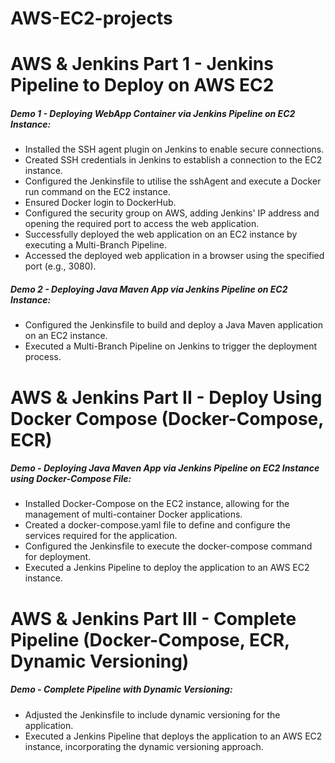 # AWS-EC2-projects


# AWS & Jenkins Part 1 - Jenkins Pipeline to Deploy on AWS EC2

##### Demo 1 - Deploying WebApp Container via Jenkins Pipeline on EC2 Instance:
- Installed the SSH agent plugin on Jenkins to enable secure connections.
- Created SSH credentials in Jenkins to establish a connection to the EC2 instance.
- Configured the Jenkinsfile to utilise the sshAgent and execute a Docker run command on the EC2 instance.
- Ensured Docker login to DockerHub.
- Configured the security group on AWS, adding Jenkins' IP address and opening the required port to access the web application.
- Successfully deployed the web application on an EC2 instance by executing a Multi-Branch Pipeline.
- Accessed the deployed web application in a browser using the specified port (e.g., 3080).

##### Demo 2 - Deploying Java Maven App via Jenkins Pipeline on EC2 Instance:
- Configured the Jenkinsfile to build and deploy a Java Maven application on an EC2 instance.
- Executed a Multi-Branch Pipeline on Jenkins to trigger the deployment process.

# AWS & Jenkins Part II - Deploy Using Docker Compose (Docker-Compose, ECR)

##### Demo - Deploying Java Maven App via Jenkins Pipeline on EC2 Instance using Docker-Compose File:
- Installed Docker-Compose on the EC2 instance, allowing for the management of multi-container Docker applications.
- Created a docker-compose.yaml file to define and configure the services required for the application.
- Configured the Jenkinsfile to execute the docker-compose command for deployment.
- Executed a Jenkins Pipeline to deploy the application to an AWS EC2 instance.

# AWS & Jenkins Part III - Complete Pipeline (Docker-Compose, ECR, Dynamic Versioning)

##### Demo - Complete Pipeline with Dynamic Versioning:
- Adjusted the Jenkinsfile to include dynamic versioning for the application.
- Executed a Jenkins Pipeline that deploys the application to an AWS EC2 instance, incorporating the dynamic versioning approach.
